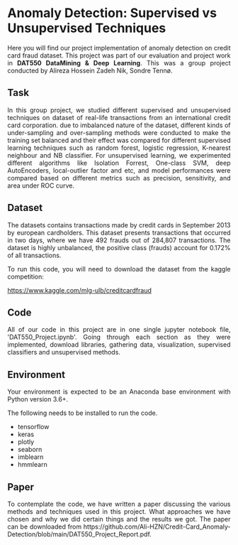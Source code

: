 # Anomaly Detection: Supervised vs Unsupervised Techniques

<div align="justify">Here you will find our project implementation of anomaly detection on credit card fraud dataset. This project was part of our evaluation and project work in <b> DAT550 DataMining & Deep Learning</b>. This was a group project conducted by Alireza Hossein Zadeh Nik, Sondre Tennø.<div/>

## Task

<div align="justify">In this group project, we studied different supervised and unsupervised techniques on dataset of real-life transactions from an
international credit card corporation. due to imbalanced nature of the dataset, different kinds of under-sampling and over-sampling methods were conducted to make the training set balanced and their effect was compared for different supervised learning techniques such as random forest, logistic regression, K-nearest neighbour and NB classifier. For unsupervised learning, we experimented different algorithms like Isolation Forrest, One-class SVM, deep AutoEncoders, local-outlier factor and etc, and model performances were compared based on different metrics such as precision, sensitivity, and area under ROC curve.<div/>

## Dataset

<div align="justify">The datasets contains transactions made by credit cards in September 2013 by european cardholders.
This dataset presents transactions that occurred in two days, where we have 492 frauds out of 284,807 transactions. The dataset is highly unbalanced, the positive class (frauds) account for 0.172% of all transactions.<div/>

To run this code, you will need to download the dataset from the kaggle competition:

https://www.kaggle.com/mlg-ulb/creditcardfraud

## Code

<div align="justify">All of our code in this project are in one single jupyter notebook file, 'DAT550_Project.ipynb'.
Going through each section as they were implemented, download libraries, gathering data, visualization, supervised classifiers and unsupervised methods.<div/>

## Environment

<div align="justify">Your environment is expected to be an Anaconda base environment with Python version 3.6+.<div/>

The following needs to be installed to run the code.

- tensorflow
- keras
- plotly
- seaborn
- imblearn
- hmmlearn

## Paper

<div align="justify">To contemplate the code, we have written a paper discussing the various methods and techniques used in this project. What approaches we have chosen and why we did certain things and the results we got. The paper can be downloaded from https://github.com/Ali-HZN/Credit-Card_Anomaly-Detection/blob/main/DAT550_Project_Report.pdf.<div/> 
